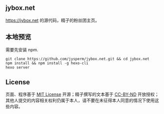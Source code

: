## jybox.net
<https://jybox.net> 的源代码，精子的粉丝团主页。

## 本地预览
需要先安装 npm.

    git clone https://github.com/jysperm/jybox.net.git && cd jybox.net
    npm install && npm install -g hexo-cli
    hexo server

## License
页面、程序基于 [MIT License](https://opensource.org/licenses/MIT) 开源；精子撰写的文本基于 [CC-BY-ND](https://creativecommons.org/licenses/by-nd/2.0) 开放授权；其他人提交的内容相关权利仍属于本人，请不要在未征得本人同意的情况下使用这些内容。
